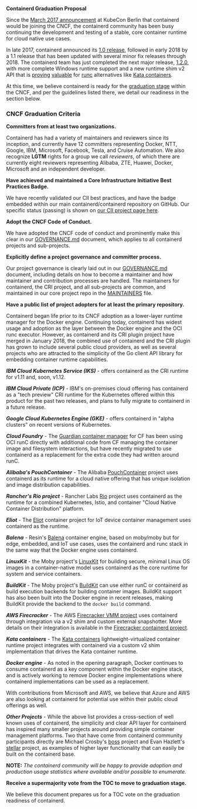 **Containerd Graduation Proposal**

Since the [March 2017 announcement](https://www.cncf.io/announcement/2017/03/29/containerd-joins-cloud-native-computing-foundation/) at KubeCon Berlin that containerd would be joining the CNCF, the containerd community has been busy continuing the development and testing of a stable, core container runtime for cloud native use cases.

In late 2017, containerd announced its [1.0 release](https://blog.docker.com/2017/12/cncf-containerd-1-0-ga-announcement/), followed in early 2018 by a 1.1 release that has been updated with several minor fix releases through 2018. The containerd team has just completed the next major release, [1.2.0](https://github.com/containerd/containerd/releases/tag/v1.2.0), with more complete Windows runtime support and a new runtime shim v2 API that is [proving](https://www.cncf.io/blog/2018/09/17/gsoc-18-kata-containers-support-for-containerd/) [valuable](https://twitter.com/resouer/status/1035066629887905792) for [runc](https://github.com/opencontainers/runc) alternatives like [Kata containers](https://katacontainers.io/).

At this time, we believe containerd is ready for the [graduation stage](https://github.com/cncf/toc/blob/master/process/graduation_criteria.md#graduation-stage) within the CNCF, and per the guidelines listed there, we detail our readiness in the section below.

### CNCF Graduation Criteria

**Committers from at least two organizations.**

Containerd has had a variety of maintainers and reviewers since its inception, and currently have 12 committers representing Docker, NTT, Google, IBM, Microsoft, Facebook, Tesla, and Cruise Automation. We also recognize **LGTM** rights for a group we call *reviewers*, of which there are currently eight reviewers representing Alibaba, ZTE, Huawei, Docker, Microsoft and an independent developer.

**Have achieved and maintained a Core Infrastructure Initiative Best Practices Badge.**

We have recently validated our CII best practices, and have the badge embedded within our main containerd/containerd repository on GitHub. Our specific status (passing) is shown on [our CII project page here](https://bestpractices.coreinfrastructure.org/en/projects/1271).

**Adopt the CNCF Code of Conduct.**

We have adopted the CNCF code of conduct and prominently make this clear in our [GOVERNANCE.md](https://github.com/containerd/project/blob/master/GOVERNANCE.md) document, which applies to all containerd projects and sub-projects.

**Explicitly define a project governance and committer process.**

Our project governance is clearly laid out in our [GOVERNANCE.md](https://github.com/containerd/project/blob/master/GOVERNANCE.md) document, including details on how to become a maintainer and how maintainer and contribution processes are handled. The maintainers for containerd, the CRI project, and all sub-projects are common, and maintained in our core project repo in the [MAINTAINERS](https://github.com/containerd/project/blob/master/MAINTAINERS) file.

**Have a public list of project adopters for at least the primary repository.**

Containerd began life prior to its CNCF adoption as a lower-layer runtime manager for the Docker engine. Continuing today, containerd has widest usage and adoption as the layer between the Docker engine and the OCI runc executor. However, as containerd and its CRI plugin project have merged in January 2018, the combined use of containerd and the CRI plugin has grown to include several public cloud providers, as well as several projects who are attracted to the simplicity of the Go client API library for embedding container runtime capabilities.

**_IBM Cloud Kubernetes Service (IKS)_** - offers containerd as the CRI runtime for v1.11 and, soon, v1.12.

**_IBM Cloud Private (ICP)_** - IBM's on-premises cloud offering has containerd as a "tech preview" CRI runtime for the Kubernetes offered within this product for the past two releases, and plans to fully migrate to containerd in a future release.

**_Google Cloud Kubernetes Engine (GKE)_** - offers containerd in "alpha clusters" on recent versions of Kubernetes.

**_Cloud Foundry_** - The [Guardian container manager](https://github.com/cloudfoundry/guardian) for CF has been using OCI runC directly with additional code from CF managing the container image and filesystem interactions, but have recently migrated to use containerd as a replacement for the extra code they had written around runC.

**_Alibaba's PouchContainer_** - The Alibaba [PouchContainer](https://github.com/alibaba/pouch) project uses containerd as its runtime for a cloud native offering that has unique isolation and image distribution capabilities.

**_Rancher's Rio project_** - Rancher Labs [Rio](https://github.com/rancher/rio) project uses containerd as the runtime for a combined Kubernetes, Istio, and container "Cloud Native Container Distribution" platform.

**_Eliot_** - The [Eliot](https://github.com/ernoaapa/eliot) container project for IoT device container management uses containerd as the runtime.

**_Balena_** - Resin's [Balena](https://github.com/resin-os/balena) container engine, based on moby/moby but for edge, embedded, and IoT use cases, uses the containerd and runc stack in the same way that the Docker engine uses containerd.

**_LinuxKit_** - the Moby project's [LinuxKit](https://github.com/linuxkit/linuxkit) for building secure, minimal Linux OS images in a container-native model uses containerd as the core runtime for system and service containers.

**_BuildKit_** - The Moby project's [BuildKit](https://github.com/moby/buildkit) can use either runC or containerd as build execution backends for building container images. BuildKit support has also been built into the Docker engine in recent releases, making BuildKit provide the backend to the `docker build` command.

**_AWS Firecracker_** - The AWS [Firecracker VMM project](http://firecracker-microvm.io/) uses containerd through integration via a v2 shim and custom external snapshotter. More details on their integration is available in the [Firecracker containerd project](https://github.com/firecracker-microvm/firecracker-containerd).

**_Kata containers_** - The [Kata containers](https://katacontainers.io/) lightweight-virtualized container runtime project integrates with containerd via a custom v2 shim implementation that drives the Kata container runtime.

**_Docker engine_** - As noted in the opening paragraph, Docker continues to consume containerd as a key component within the Docker engine stack, and is actively working to remove Docker engine implementations where containerd implementations can be used as a replacement.

With contributions from Microsoft and AWS, we believe that Azure and AWS are also looking at containerd for potential use within their public cloud offerings as well.

**_Other Projects_** - While the above list provides a cross-section of well known uses of containerd, the simplicity and clear API layer for containerd has inspired many smaller projects around providing simple container management platforms. Two that have come from containerd community participants directly are Michael Crosby's [boss](https://github.com/crosbymichael/boss) project and Evan Hazlett's [stellar](https://github.com/ehazlett/stellar) project, as examples of higher layer functionality that can easily be built on the containerd base.

**NOTE:** *The containerd community will be happy to provide adoption and production usage
statistics where available and/or possible to enumerate.*

**Receive a supermajority vote from the TOC to move to graduation stage.**

We believe this document prepares us for a TOC vote on the graduation readiness of containerd.
